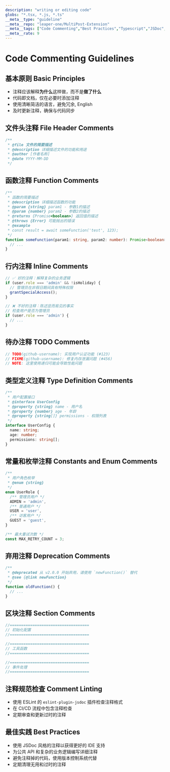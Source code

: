 ```yaml
---
description: "writing or editing code"
globs: "*.tsx, *.js, *.ts"
__meta__type: "guideline"
__meta__repo: "leaper-one/MultiPost-Extension"
__meta__tags: ["Code Commenting","Best Practices","Typescript","JSDoc","ESLint"]
__meta__rate: 9
---
```

# Code Commenting Guidelines

## 基本原则 Basic Principles
- 注释应该解释**为什么**这样做，而不是**做了什么**
- 代码即文档，仅在必要时添加注释
- 使用清晰简洁的语言，避免冗余, English
- 及时更新注释，确保与代码同步

## 文件头注释 File Header Comments
```typescript
/**
 * @file 文件的简要描述
 * @description 详细描述文件的功能和用途
 * @author [作者名称]
 * @date YYYY-MM-DD
 */
```

## 函数注释 Function Comments
```typescript
/**
 * 函数的简要描述
 * @description 详细描述函数的功能
 * @param {string} param1 - 参数1的描述
 * @param {number} param2 - 参数2的描述
 * @returns {Promise<boolean>} 返回值的描述
 * @throws {Error} 可能抛出的错误
 * @example
 * const result = await someFunction('test', 123);
 */
function someFunction(param1: string, param2: number): Promise<boolean> {
  // ...
}
```

## 行内注释 Inline Comments
```typescript
// ✅ 好的注释：解释复杂的业务逻辑
if (user.role === 'admin' && !isHoliday) {
  // 管理员在非假日期间具有特殊权限
  grantSpecialAccess();
}

// ❌ 不好的注释：陈述显而易见的事实
// 检查用户是否为管理员
if (user.role === 'admin') {
  // ...
}
```

## 待办注释 TODO Comments
```typescript
// TODO(github-username): 实现用户认证功能 (#123)
// FIXME(github-username): 修复内存泄漏问题 (#456)
// NOTE: 这里使用递归可能会导致性能问题
```

## 类型定义注释 Type Definition Comments
```typescript
/**
 * 用户配置接口
 * @interface UserConfig
 * @property {string} name - 用户名
 * @property {number} age - 年龄
 * @property {string[]} permissions - 权限列表
 */
interface UserConfig {
  name: string;
  age: number;
  permissions: string[];
}
```

## 常量和枚举注释 Constants and Enum Comments
```typescript
/**
 * 用户角色枚举
 * @enum {string}
 */
enum UserRole {
  /** 管理员用户 */
  ADMIN = 'admin',
  /** 普通用户 */
  USER = 'user',
  /** 访客用户 */
  GUEST = 'guest',
}

/** 最大重试次数 */
const MAX_RETRY_COUNT = 3;
```

## 弃用注释 Deprecation Comments
```typescript
/**
 * @deprecated 从 v2.0.0 开始弃用，请使用 `newFunction()` 替代
 * @see {@link newFunction}
 */
function oldFunction() {
  // ...
}
```

## 区块注释 Section Comments
```typescript
//===================================
// 初始化配置
//===================================

//===================================
// 工具函数
//===================================

//===================================
// 事件处理
//===================================
```

## 注释规范检查 Comment Linting
- 使用 ESLint 的 `eslint-plugin-jsdoc` 插件检查注释格式
- 在 CI/CD 流程中包含注释检查
- 定期审查和更新过时的注释

## 最佳实践 Best Practices
- 使用 JSDoc 风格的注释以获得更好的 IDE 支持
- 为公共 API 和复杂的业务逻辑编写详细注释
- 避免注释掉的代码，使用版本控制系统代替
- 定期清理无用和过时的注释